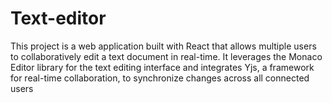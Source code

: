 # Text-editor
This project is a web application built with React that allows multiple users to collaboratively edit a text document in real-time. It leverages the Monaco Editor library for the text editing interface and integrates Yjs, a framework for real-time collaboration, to synchronize changes across all connected users
